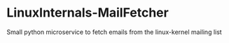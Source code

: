 # LinuxInternals-MailFetcher
Small python microservice to fetch emails from the linux-kernel mailing list
